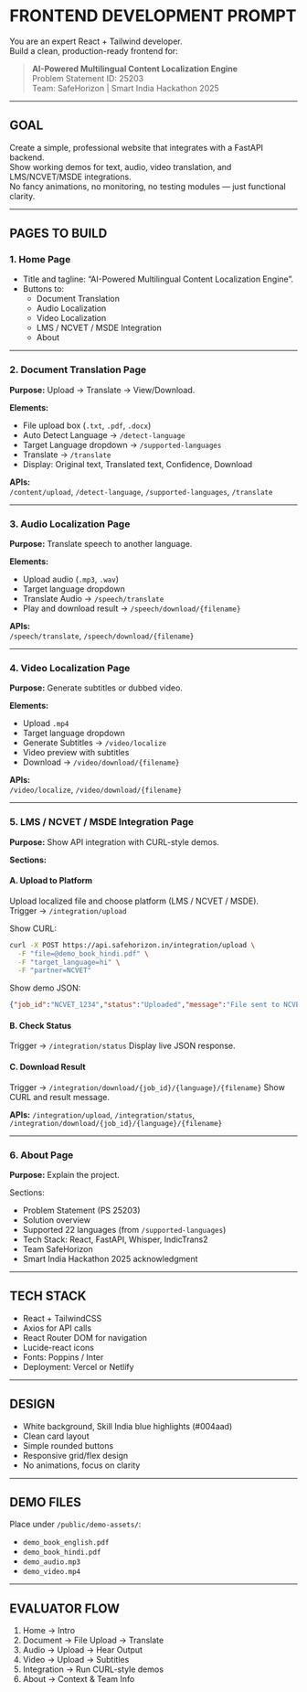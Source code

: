 # FRONTEND DEVELOPMENT PROMPT

You are an expert React + Tailwind developer.  
Build a clean, production-ready frontend for:

> **AI-Powered Multilingual Content Localization Engine**  
> Problem Statement ID: 25203  
> Team: SafeHorizon | Smart India Hackathon 2025  

---

## GOAL
Create a simple, professional website that integrates with a FastAPI backend.  
Show working demos for text, audio, video translation, and LMS/NCVET/MSDE integrations.  
No fancy animations, no monitoring, no testing modules — just functional clarity.

---

## PAGES TO BUILD

### 1. Home Page
- Title and tagline: “AI-Powered Multilingual Content Localization Engine”.
- Buttons to:
  - Document Translation
  - Audio Localization
  - Video Localization
  - LMS / NCVET / MSDE Integration
  - About

---

### 2. Document Translation Page
**Purpose:** Upload → Translate → View/Download.

**Elements:**
- File upload box (`.txt`, `.pdf`, `.docx`)
- Auto Detect Language → `/detect-language`
- Target Language dropdown → `/supported-languages`
- Translate → `/translate`
- Display: Original text, Translated text, Confidence, Download

**APIs:**  
`/content/upload`, `/detect-language`, `/supported-languages`, `/translate`

---

### 3. Audio Localization Page
**Purpose:** Translate speech to another language.

**Elements:**
- Upload audio (`.mp3`, `.wav`)
- Target language dropdown
- Translate Audio → `/speech/translate`
- Play and download result → `/speech/download/{filename}`

**APIs:**  
`/speech/translate`, `/speech/download/{filename}`

---

### 4. Video Localization Page
**Purpose:** Generate subtitles or dubbed video.

**Elements:**
- Upload `.mp4`
- Target language dropdown
- Generate Subtitles → `/video/localize`
- Video preview with subtitles
- Download → `/video/download/{filename}`

**APIs:**  
`/video/localize`, `/video/download/{filename}`

---

### 5. LMS / NCVET / MSDE Integration Page
**Purpose:** Show API integration with CURL-style demos.

**Sections:**

#### A. Upload to Platform
Upload localized file and choose platform (LMS / NCVET / MSDE).  
Trigger → `/integration/upload`

Show CURL:
```bash
curl -X POST https://api.safehorizon.in/integration/upload \
  -F "file=@demo_book_hindi.pdf" \
  -F "target_language=hi" \
  -F "partner=NCVET"
````

Show demo JSON:

```json
{"job_id":"NCVET_1234","status":"Uploaded","message":"File sent to NCVET."}
```

#### B. Check Status

Trigger → `/integration/status`
Display live JSON response.

#### C. Download Result

Trigger → `/integration/download/{job_id}/{language}/{filename}`
Show CURL and result message.

**APIs:**
`/integration/upload`, `/integration/status`, `/integration/download/{job_id}/{language}/{filename}`

---

### 6. About Page

**Purpose:** Explain the project.

Sections:

* Problem Statement (PS 25203)
* Solution overview
* Supported 22 languages (from `/supported-languages`)
* Tech Stack: React, FastAPI, Whisper, IndicTrans2
* Team SafeHorizon
* Smart India Hackathon 2025 acknowledgment

---

## TECH STACK

* React + TailwindCSS
* Axios for API calls
* React Router DOM for navigation
* Lucide-react icons
* Fonts: Poppins / Inter
* Deployment: Vercel or Netlify

---

## DESIGN

* White background, Skill India blue highlights (#004aad)
* Clean card layout
* Simple rounded buttons
* Responsive grid/flex design
* No animations, focus on clarity

---

## DEMO FILES

Place under `/public/demo-assets/`:

* `demo_book_english.pdf`
* `demo_book_hindi.pdf`
* `demo_audio.mp3`
* `demo_video.mp4`

---

## EVALUATOR FLOW

1. Home → Intro
2. Document → File Upload → Translate
3. Audio → Upload → Hear Output
4. Video → Upload → Subtitles
5. Integration → Run CURL-style demos
6. About → Context & Team Info